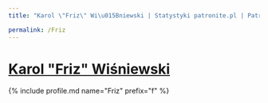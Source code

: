 ```yaml
---
title: "Karol \"Friz\" Wi\u015Bniewski | Statystyki patronite.pl | Patromierz"

permalink: /Friz
---
```


# [Karol "Friz" Wiśniewski](https://patronite.pl/Friz)

{% include profile.md name="Friz" prefix="f" %}
